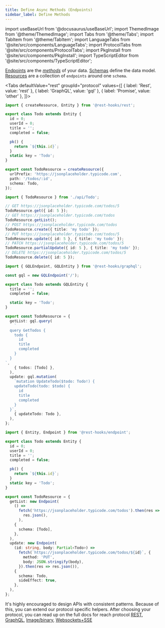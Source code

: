 ```yaml
---
title: Define Async Methods (Endpoints)
sidebar_label: Define Methods
---
```


<head>
  <title>Defining Asynchronous Methods (Endpoints) for Rest Hooks</title>
  <meta name="docsearch:pagerank" content="40"/>
</head>

import useBaseUrl from '@docusaurus/useBaseUrl';
import ThemedImage from '@theme/ThemedImage';
import Tabs from '@theme/Tabs';
import TabItem from '@theme/TabItem';
import LanguageTabs from '@site/src/components/LanguageTabs';
import ProtocolTabs from '@site/src/components/ProtocolTabs';
import PkgInstall from '@site/src/components/PkgInstall';
import TypeScriptEditor from '@site/src/components/TypeScriptEditor';

[Endpoints](/rest/api/RestEndpoint) are the [_methods_](<https://en.wikipedia.org/wiki/Method_(computer_programming)>) of your data. [Schemas](../concepts/normalization.md) define the data model. [Resources](/rest/api/createResource) are
a collection of `endpoints` around one `schema`.

<Tabs
defaultValue="rest"
groupId="protocol"
values={[
{ label: 'Rest', value: 'rest' },
{ label: 'GraphQL', value: 'gql' },
{ label: 'Promise', value: 'other' },
]}>
<TabItem value="rest">

  <PkgInstall pkgs="@rest-hooks/rest" />

<TypeScriptEditor row={false}>

```typescript title="api/Todo.ts"
import { createResource, Entity } from '@rest-hooks/rest';

export class Todo extends Entity {
  id = 0;
  userId = 0;
  title = '';
  completed = false;

  pk() {
    return `${this.id}`;
  }
  static key = 'Todo';
}

export const TodoResource = createResource({
  urlPrefix: 'https://jsonplaceholder.typicode.com',
  path: '/todos/:id',
  schema: Todo,
});
```

```typescript title="Six_Methods" collapsed
import { TodoResource } from './api/Todo';

// GET https://jsonplaceholder.typicode.com/todos/5
TodoResource.get({ id: 5 });
// GET https://jsonplaceholder.typicode.com/todos
TodoResource.getList();
// POST https://jsonplaceholder.typicode.com/todos
TodoResource.create({ title: 'my todo' });
// PUT https://jsonplaceholder.typicode.com/todos/5
TodoResource.update({ id: 5 }, { title: 'my todo' });
// PATCH https://jsonplaceholder.typicode.com/todos/5
TodoResource.partialUpdate({ id: 5 }, { title: 'my todo' });
// DELETE https://jsonplaceholder.typicode.com/todos/5
TodoResource.delete({ id: 5 });
```

</TypeScriptEditor>

  </TabItem>
  <TabItem value="gql">

  <PkgInstall pkgs="@rest-hooks/graphql" />

<TypeScriptEditor row={false}>

```typescript title="api/Todo.ts"
import { GQLEndpoint, GQLEntity } from '@rest-hooks/graphql';

const gql = new GQLEndpoint('/');

export class Todo extends GQLEntity {
  title = '';
  completed = false;

  static key = 'Todo';
}

export const TodoResource = {
  getList: gql.query(
    `
  query GetTodos {
    todo {
      id
      title
      completed
    }
  }
`,
    { todos: [Todo] },
  ),
  update: gql.mutation(
    `mutation UpdateTodo($todo: Todo!) {
    updateTodo(todo: $todo) {
      id
      title
      completed
    }
  }`,
    { updateTodo: Todo },
  ),
};
```

</TypeScriptEditor>

  </TabItem>
  <TabItem value="other">

  <PkgInstall pkgs="@rest-hooks/endpoint" />

<TypeScriptEditor row={false}>

```typescript title="api/Todo.ts"
import { Entity, Endpoint } from '@rest-hooks/endpoint';

export class Todo extends Entity {
  id = 0;
  userId = 0;
  title = '';
  completed = false;

  pk() {
    return `${this.id}`;
  }
  static key = 'Todo';
}

export const TodoResource = {
  getList: new Endpoint(
    () =>
      fetch('https://jsonplaceholder.typicode.com/todos').then(res =>
        res.json(),
      ),
    {
      schema: [Todo],
    },
  ),
  update: new Endpoint(
    (id: string, body: Partial<Todo>) =>
      fetch(`https://jsonplaceholder.typicode.com/todos/${id}`, {
        method: 'PUT',
        body: JSON.stringify(body),
      }).then(res => res.json()),
    {
      schema: Todo,
      sideEffect: true,
    },
  ),
};
```

</TypeScriptEditor>

  </TabItem>
</Tabs>

<!--
  <TabItem value="sse">

```ts
import type { Manager, Middleware } from '@rest-hooks/core';
import type { EndpointInterface } from '@rest-hooks/endpoint';

export default class StreamManager implements Manager {
  protected declare middleware: Middleware;
  protected declare evtSource: WebSocket | EventSource;
  protected declare endpoints: Record<string, EndpointInterface>;

  constructor(
    evtSource: WebSocket | EventSource,
    endpoints: Record<string, EndpointInterface>,
  ) {
    this.evtSource = evtSource;
    this.endpoints = endpoints;

    this.middleware = controller => {
      this.evtSource.onmessage = event => {
        try {
          const msg = JSON.parse(event.data);
          if (msg.type in this.endpoints)
            controller.setResponse(
              this.endpoints[msg.type],
              ...msg.args,
              msg.data,
            );
        } catch (e) {
          console.error('Failed to handle message');
          console.error(e);
        }
      };
      return next => async action => next(action);
    };
  }

  cleanup() {
    this.evtSource.close();
  }

  getMiddleware() {
    return this.middleware;
  }
}
```

  </TabItem>
<TabItem value="img">

<PkgInstall pkgs="@rest-hooks/img" />

</TabItem>
-->

It's highly encouraged to design APIs with consistent patterns. Because of this,
you can extend our protocol specific helpers. After choosing your protocol, you can
read up on the full docs for reach protocol [REST](/rest), [GraphQL](/graphql),
[Image/binary](../guides/img-media.md), [Websockets+SSE](../api/Manager.md#middleware-data-stream)
